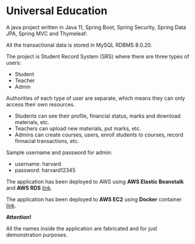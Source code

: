 # Universal Education

A java project written in Java 11, Spring Boot, Spring Security, Spring Data JPA, Spring MVC and Thymeleaf:

All the transactional data is stored in MySQL RDBMS 8.0.20.

The project is Student Record System (SRS) where there are three types of users:

* Student
* Teacher
* Admin

Authorities of each type of user are separate, which means they can only access their own resources.

* Students can see their profile, financial status, marks and download materials, etc.
* Teachers can upload new materials, put marks, etc.
* Admins can create courses, users, enroll students to courses, record finnacial transactions, etc.

Sample username and password for admin:

* username: harvard
* password: harvard12345

The application has been deployed to AWS using **AWS Elastic Beanstalk** and **AWS RDS** [link](http://uniedu-env.eba-tp55hsj6.us-east-1.elasticbeanstalk.com/).

The application has been deployed to **AWS EC2** using **Docker** container [link](http://ec2-35-153-135-24.compute-1.amazonaws.com/).

**Attention!**

All the names inside the application are fabricated and for just demonstration purposes.